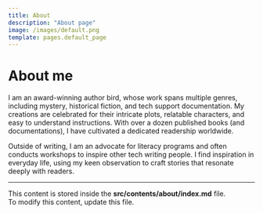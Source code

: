 ```yaml
---
title: About
description: "About page"
image: /images/default.png
template: pages.default_page
---
```


# About me

I am an award-winning author bird, whose work spans multiple genres, including mystery, historical fiction, and tech support documentation. My creations are celebrated for their intricate plots, relatable characters, and easy to understand instructions. With over a dozen published books (and documentations), I have cultivated a dedicated readership worldwide.

Outside of writing, I am an advocate for literacy programs and often conducts workshops to inspire other tech writing people. I find inspiration in everyday life, using my keen observation to craft stories that resonate deeply with readers.

---

This content is stored inside the **src/contents/about/index.md** file.  
To modify this content, update this file.

